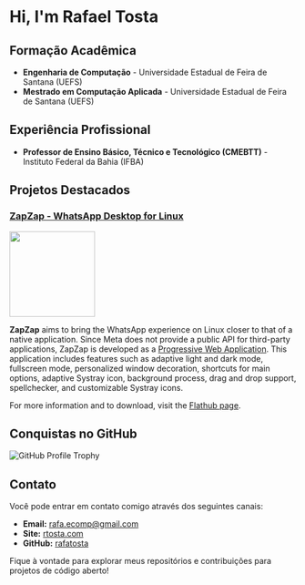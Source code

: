 <h1 align="left">Hi, I'm Rafael Tosta</h1>

## Formação Acadêmica

- **Engenharia de Computação** - Universidade Estadual de Feira de Santana (UEFS)
- **Mestrado em Computação Aplicada** - Universidade Estadual de Feira de Santana (UEFS)

## Experiência Profissional

- **Professor de Ensino Básico, Técnico e Tecnológico (CMEBTT)** - Instituto Federal da Bahia (IFBA)

## Projetos Destacados

### [ZapZap - WhatsApp Desktop for Linux](https://rtosta.com/zapzap-web/) 

<p align="left"><a href="https://flatstat.mijorus.it/app/com.rtosta.zapzap"  align="center"><img width="150" src="https://img.shields.io/endpoint?url=https://flathub-stats-backend.vercel.app/badges/com.rtosta.zapzap/shields.io.json"></a></p>

**ZapZap** aims to bring the WhatsApp experience on Linux closer to that of a native application. Since Meta does not provide a public API for third-party applications, ZapZap is developed as a [Progressive Web Application](https://en.wikipedia.org/wiki/Progressive_web_app). This application includes features such as adaptive light and dark mode, fullscreen mode, personalized window decoration, shortcuts for main options, adaptive Systray icon, background process, drag and drop support, spellchecker, and customizable Systray icons.

For more information and to download, visit the [Flathub page](https://flathub.org/apps/com.rtosta.zapzap).


## Conquistas no GitHub

![GitHub Profile Trophy](https://github-profile-trophy.vercel.app/?username=rafatosta)

## Contato

Você pode entrar em contato comigo através dos seguintes canais:

- **Email:** rafa.ecomp@gmail.com
- **Site:** [rtosta.com](https://rtosta.com)
- **GitHub:** [rafatosta](https://github.com/rafatosta)

Fique à vontade para explorar meus repositórios e contribuições para projetos de código aberto!
